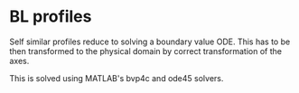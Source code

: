 # BL profiles

Self similar profiles reduce to solving a boundary value ODE. This has to be then transformed to the physical domain by correct transformation of the axes.

This is solved using MATLAB's bvp4c and ode45 solvers.